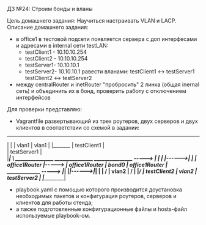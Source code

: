 ДЗ №24: Строим бонды и вланы

Цель домашнего задания: Научиться настраивать VLAN и LACP.
Описание домашнего задания:
  - в office1 в тестовой подсети появляется сервера с доп интерфесами и адресами в internal сети testLAN:
    - testClient1 - 10.10.10.254
    - testClient2 - 10.10.10.254
    - testServer1- 10.10.10.1
    - testServer2- 10.10.10.1
    равести вланами:
      testClient1 <-> testServer1
      testClient2 <-> testServer2
  - между centralRouter и inetRouter "пробросить" 2 линка (общая inernal сеть) и объединить их в бонд, проверить работу c отключением интерфейсов

Для проверки представляю:
  - Vagrantfile развертывающий из трех роутеров, двух серверов и двух клиентов в соответствии со схемой в задании:

 _____________
|             |
|   vlan1     | vlan1
|             |_______
| testClient1 |       \
| testServer1 |        \
|_____________|         \        _______________         _______________         _______________
                         -----> |               |       |               |------>|               |
                                | office1Router |-----> | office1Router | bond0 | office1Router |
 _____________           -----> |_______________|       |_______________|------>|_______________|
|             |         /
|   vlan2     |        /
|             |_______/
| testClient2 | vlan2
| testServer2 |
|_____________|


  - playbook.yaml с помощью которого производится доустановка необходимых пакетов и конфигурация роутеров, серверов и клиентов для работы стенда;
  - а также подготовленные конфигурационные файлы  и hosts-файл используемые playbook-ом.
